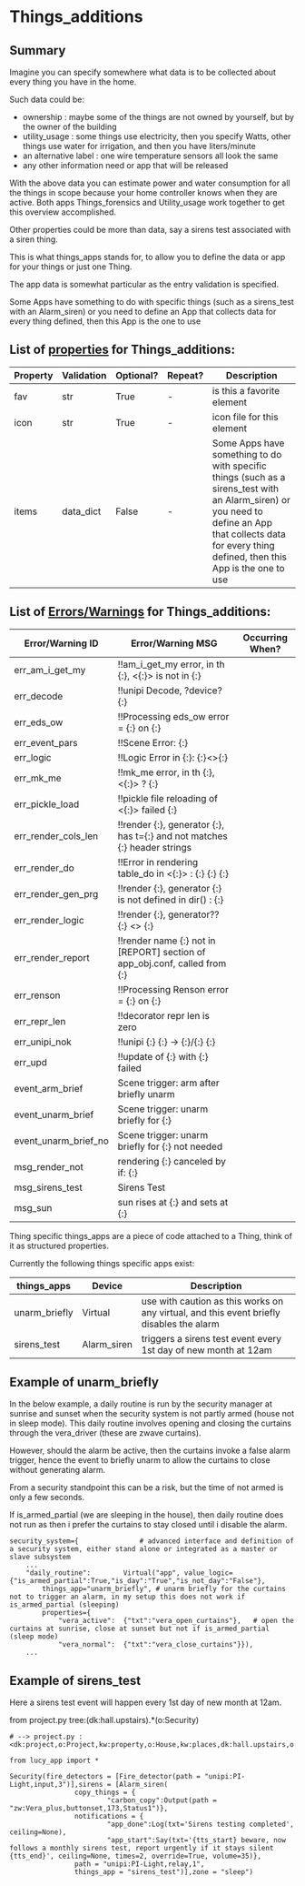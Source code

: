 <!--s_name-->
# Things_additions

<!--e_name-->

<!--s_role-->
<!--e_role-->

## Summary

<!--s_sub_toc_th_a-->

Imagine you can specify somewhere what data is to be collected about every thing you have in the home.

Such data could be:
* ownership : maybe some of the things are not owned by yourself, but by the owner of the building
* utility_usage : some things use electricity, then you specify Watts, other things use water for irrigation, and then you have liters/minute
* an alternative label : one wire temperature sensors all look the same
* any other information need or app that will be released

With the above data you can estimate power and water consumption for all the things in scope because your home controller knows when they are active.
Both apps Things_forensics and Utility_usage work together to get this overview accomplished.

Other properties could be more than data, say a sirens test associated with a siren thing.

This is what things_apps stands for, to allow you to define the data or app for your things or just one Thing.

<!--e_sub_toc_th_a-->

The app data is somewhat particular as the entry validation is specified.

<!--s_descr-->
Some Apps have something to do with specific things (such as a sirens_test with an Alarm_siren) or you need to define an App that collects data for every thing defined, then this App is the one to use

<!--e_descr-->

<!--s_tbl-->
## List of [properties](Properties.md) for __Things_additions__:

  | Property | Validation | Optional? | Repeat? | Description |
  | --- | --- | --- | --- | --- |
  | fav | str | True | - | is this a favorite element | 
  | icon | str | True | - | icon file for this element | 
  | items | data_dict | False | - | Some Apps have something to do with specific things (such as a sirens_test with an Alarm_siren) or you need to define an App that collects data for every thing defined, then this App is the one to use | 

## List of [Errors/Warnings](Error_Warn.md) for  __Things_additions__:

  | Error/Warning ID | Error/Warning MSG | Occurring When? |
  | --- | --- | --- | 
  | err_am_i_get_my | !!am_i_get_my error, in th {:}, <{:}> is not in {:} |  
  | err_decode | !!unipi Decode, ?device? {:} |  
  | err_eds_ow | !!Processing eds_ow error = {:} on {:} |  
  | err_event_pars | !!Scene Error: {:} |  
  | err_logic | !!Logic Error in {:}: {:}<>{:} |  
  | err_mk_me | !!mk_me error, in th {:}, <{:}> ? {:} |  
  | err_pickle_load | !!pickle file reloading of <{:}> failed {:} |  
  | err_render_cols_len | !!render {:}, generator {:}, has t={:} and not matches {:} header strings |  
  | err_render_do | !!Error in rendering table_do in <{:}> : {:} {:} {:} |  
  | err_render_gen_prg | !!render {:}, generator {:} is not defined in dir() : {:} |  
  | err_render_logic | !!render {:}, generator?? {:} <> {:} |  
  | err_render_report | !!render name {:} not in [REPORT] section of app_obj.conf, called from {:} |  
  | err_renson | !!Processing Renson error = {:} on {:} |  
  | err_repr_len | !!decorator repr len is zero |  
  | err_unipi_nok | !!unipi {:} {:} -> {:}/{:} {:} |  
  | err_upd | !!update of {:} with {:} failed |  
  | event_arm_brief | Scene trigger: arm after briefly unarm |  
  | event_unarm_brief | Scene trigger: unarm briefly for {:} |  
  | event_unarm_brief_no | Scene trigger: unarm briefly for {:} not needed |  
  | msg_render_not | rendering {:} canceled by if: {:} |  
  | msg_sirens_test | Sirens Test |  
  | msg_sun | sun rises at {:} and sets at {:} |  
<!--e_tbl-->

Thing specific things_apps are a piece of code attached to a Thing, think of it as structured properties.

Currently the following things specific apps exist:

  | things_apps | Device | Description |
  | --- | --- | --- |
  | unarm_briefly | Virtual | use with caution as this works on any virtual, and this event briefly disables the alarm |
  | sirens_test | Alarm_siren | triggers a sirens test event every 1st day of new month at 12am |

## Example of __unarm_briefly__

In the below example, a daily routine is run by the security manager at sunrise and sunset when the security system is not partly armed (house not in sleep mode).
This daily routine involves opening and closing the curtains through the vera_driver (these are zwave curtains).

However, should the alarm be active, then the curtains invoke a false alarm trigger, hence the event to briefly unarm to allow the curtains to close without generating alarm.

From a security standpoint this can be a risk, but the time of not armed is only a few seconds.

If is_armed_partial (we are sleeping in the house), then daily routine does not run as then i prefer the curtains to stay closed until i disable the alarm.


```
security_system={               # advanced interface and definition of a security system, either stand alone or integrated as a master or slave subsystem 
    ...
    "daily_routine":        Virtual("app", value_logic={"is_armed_partial":True,"is_day":"True","is_not_day":"False"}, 
        things_app="unarm_briefly", # unarm briefly for the curtains not to trigger an alarm, in my setup this does not work if is_armed_partial (sleeping)
        properties={
			"vera_active":  {"txt":"vera_open_curtains"},   # open the curtains at sunrise, close at sunset but not if is_armed_partial (sleep mode)
			"vera_normal":  {"txt":"vera_close_curtains"}}),
	...
```

## Example of __sirens_test__

Here a sirens test event will happen every 1st day of new month at 12am.

<!--s_insert_{"tree":"(dk:hall.upstairs).*(o:Security)"}-->

from project.py tree:(dk:hall.upstairs).*(o:Security)
```python3
# --> project.py :<dk:project,o:Project,kw:property,o:House,kw:places,dk:hall.upstairs,o:Room,kw:contents,lp:0,o:Security>

from lucy_app import *

Security(fire_detectors = [Fire_detector(path = "unipi:PI-Light,input,3")],sirens = [Alarm_siren(
                copy_things = {
                        "carbon_copy":Output(path = "zw:Vera_plus,buttonset,173,Status1")},
                notifications = {
                        "app_done":Log(txt='Sirens testing completed', ceiling=None),
                        "app_start":Say(txt='{tts_start} beware, now follows a monthly sirens test, report urgently if it stays silent {tts_end}', ceiling=None, times=2, override=True, volume=35)},
                path = "unipi:PI-Light,relay,1",
                things_app = "sirens_test")],zone = "sleep")

```

<!--e_insert-->
